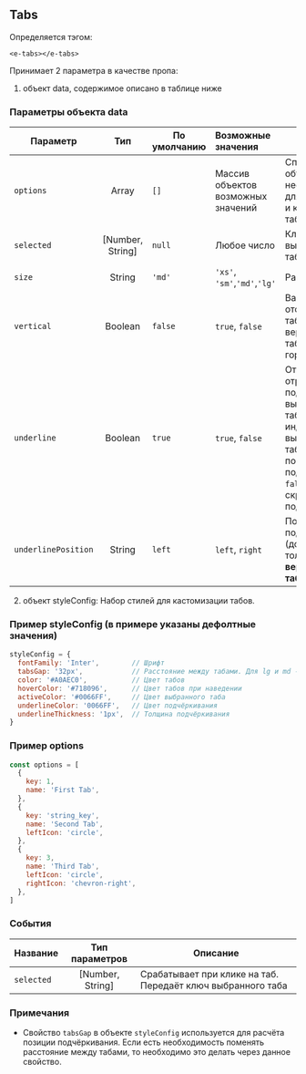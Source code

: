 ## Tabs

Определяется тэгом:

```vue
<e-tabs></e-tabs>
```

Принимает 2 параметра в качестве пропа:

1. объект data, содержимое описано в таблице ниже

### Параметры объекта data

| Параметр            |       Тип        | По умолчанию | Возможные значения                 | Описание                                                                                                                                                 |
|---------------------|:----------------:|--------------|:-----------------------------------|----------------------------------------------------------------------------------------------------------------------------------------------------------|
| `options`           |      Array       | `[]`         | Массив объектов возможных значений | Список объектов, необходимых для генерации и конфигурации табов                                                                                          |
| `selected`          | [Number, String] | `null`       | Любое число                        | Ключ выбранного таба                                                                                                                                     |
| `size`              |      String      | `'md'`       | `'xs'`, `'sm'`,`'md'`,`'lg'`       | Размер табов                                                                                                                                             |
| `vertical`          |     Boolean      | `false`      | `true`, `false`                    | Вариант отображения табов. `true` - вертикальные табы, `false` - горизонтальные                                                                          |
| `underline`         |     Boolean      | `true`       | `true`, `false`                    | Отвечает за отрисовку подчёркивания выбранного таба (или индикатор выбранного таба). `true` - показывать подчёркивание, `false` - скрывать подчёркивание |
| `underlinePosition` |      String      | `left`       | `left`, `right`                    | Позиция подчёркивания (доступно только для **вертикальных табов**).                                                                                      |

2. объект styleConfig: Набор стилей для кастомизации табов.

### Пример styleConfig (в примере указаны дефолтные значения)

```javascript
styleConfig = {
  fontFamily: 'Inter',        // Шрифт
  tabsGap: '32px',            // Расстояние между табами. Для lg и md - 32px, для sm и xs - 24px.
  color: '#A0AEC0',           // Цвет табов
  hoverColor: '#718096',      // Цвет табов при наведении
  activeColor: '#0066FF',     // Цвет выбранного таба
  underlineColor: '0066FF',   // Цвет подчёркивания
  underlineThickness: '1px',  // Толщина подчёркивания
}
```

### Пример options

```javascript
const options = [
  {
    key: 1,
    name: 'First Tab',
  },
  {
    key: 'string_key',
    name: 'Second Tab',
    leftIcon: 'circle',
  },
  {
    key: 3,
    name: 'Third Tab',
    leftIcon: 'circle',
    rightIcon: 'chevron-right',
  },
]
```

### События

| Название   |  Тип параметров  | Описание                                                    |
|------------|:----------------:|-------------------------------------------------------------|
| `selected` | [Number, String] | Срабатывает при клике на таб. Передаёт ключ выбранного таба |

### Примечания
 - Свойство `tabsGap` в объекте `styleConfig` используется для расчёта позиции подчёркивания. Если есть необходимость поменять расстояние между табами,
то необходимо это делать через данное свойство.
